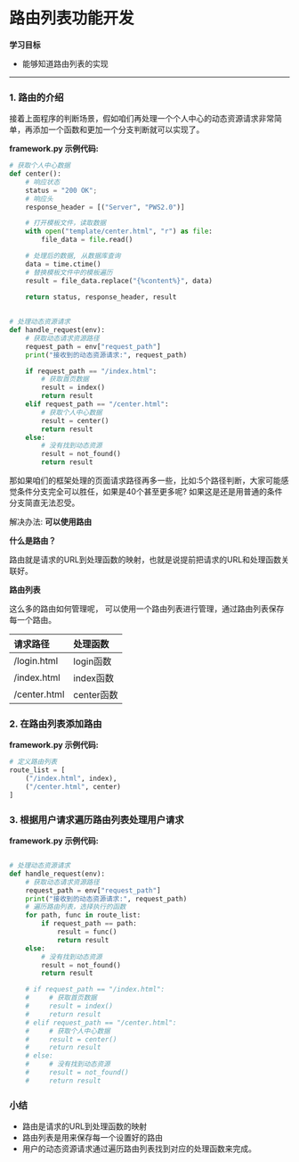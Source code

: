 # 路由列表功能开发

**学习目标**

* 能够知道路由列表的实现

---

### 1. 路由的介绍

接着上面程序的判断场景，假如咱们再处理一个个人中心的动态资源请求非常简单，再添加一个函数和更加一个分支判断就可以实现了。

**framework.py 示例代码:**

```py
# 获取个人中心数据
def center():
    # 响应状态
    status = "200 OK";
    # 响应头
    response_header = [("Server", "PWS2.0")]

    # 打开模板文件，读取数据
    with open("template/center.html", "r") as file:
        file_data = file.read()

    # 处理后的数据, 从数据库查询
    data = time.ctime()
    # 替换模板文件中的模板遍历
    result = file_data.replace("{%content%}", data)

    return status, response_header, result
    
    
# 处理动态资源请求
def handle_request(env):
    # 获取动态请求资源路径
    request_path = env["request_path"]
    print("接收到的动态资源请求:", request_path)

    if request_path == "/index.html":
        # 获取首页数据
        result = index()
        return result
    elif request_path == "/center.html":
        # 获取个人中心数据
        result = center()
        return result
    else:
        # 没有找到动态资源
        result = not_found()
        return result
```

那如果咱们的框架处理的页面请求路径再多一些，比如:5个路径判断，大家可能感觉条件分支完全可以胜任，如果是40个甚至更多呢? 如果这是还是用普通的条件分支简直无法忍受。

解决办法: **可以使用路由**

**什么是路由？**

路由就是请求的URL到处理函数的映射，也就是说提前把请求的URL和处理函数关联好。

**路由列表**

这么多的路由如何管理呢， 可以使用一个路由列表进行管理，通过路由列表保存每一个路由。

| 请求路径  | 处理函数 |
| :--- | :--- |
| /login.html | login函数 |
| /index.html | index函数 |
| /center.html | center函数 |


### 2. 在路由列表添加路由

**framework.py 示例代码:**


```py
# 定义路由列表
route_list = [
    ("/index.html", index),
    ("/center.html", center)
]
```

### 3. 根据用户请求遍历路由列表处理用户请求

**framework.py 示例代码:**

```py

# 处理动态资源请求
def handle_request(env):
    # 获取动态请求资源路径
    request_path = env["request_path"]
    print("接收到的动态资源请求:", request_path)
    # 遍历路由列表，选择执行的函数
    for path, func in route_list:
        if request_path == path:
            result = func()
            return result
    else:
        # 没有找到动态资源
        result = not_found()
        return result

    # if request_path == "/index.html":
    #     # 获取首页数据
    #     result = index()
    #     return result
    # elif request_path == "/center.html":
    #     # 获取个人中心数据
    #     result = center()
    #     return result
    # else:
    #     # 没有找到动态资源
    #     result = not_found()
    #     return result


```


### 小结

* 路由是请求的URL到处理函数的映射
* 路由列表是用来保存每一个设置好的路由
* 用户的动态资源请求通过遍历路由列表找到对应的处理函数来完成。






